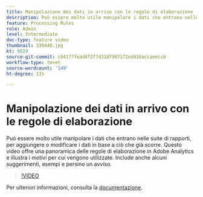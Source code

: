 ```yaml
---
title: Manipolazione dei dati in arrivo con le regole di elaborazione
description: Può essere molto utile manipolare i dati che entrano nelle suite di rapporti, per aggiungere o modificare i dati in base a ciò che già scorre. Questo video offre una panoramica delle regole di elaborazione in Adobe Analytics e illustra i motivi per cui vengono utilizzate. Include anche alcuni suggerimenti, esempi e persino un avviso.
feature: Processing Rules
role: Admin
level: Intermediate
doc-type: feature video
thumbnail: 339440.jpg
kt: 9529
source-git-commit: c04177fead4f2f7d3187907172ed916accaeecc6
workflow-type: tm+mt
source-wordcount: '149'
ht-degree: 11%

---
```



# Manipolazione dei dati in arrivo con le regole di elaborazione

Può essere molto utile manipolare i dati che entrano nelle suite di rapporti, per aggiungere o modificare i dati in base a ciò che già scorre. Questo video offre una panoramica delle regole di elaborazione in Adobe Analytics e illustra i motivi per cui vengono utilizzate. Include anche alcuni suggerimenti, esempi e persino un avviso.

>[!VIDEO](https://video.tv.adobe.com/v/339440/?quality=12&learn=on)

Per ulteriori informazioni, consulta la [documentazione](https://experienceleague.adobe.com/docs/analytics/admin/admin-tools/processing-rules/processing-rules.html?lang=it).
